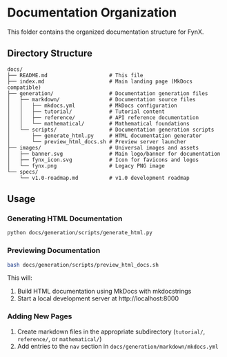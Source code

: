 # Documentation Organization

This folder contains the organized documentation structure for FynX.

## Directory Structure

```
docs/
├── README.md                    # This file
├── index.md                     # Main landing page (MkDocs compatible)
├── generation/                  # Documentation generation files
│   ├── markdown/                # Documentation source files
│   │   ├── mkdocs.yml           # MkDocs configuration
│   │   ├── tutorial/            # Tutorial content
│   │   ├── reference/           # API reference documentation
│   │   └── mathematical/        # Mathematical foundations
│   └── scripts/                 # Documentation generation scripts
│       ├── generate_html.py     # HTML documentation generator
│       └── preview_html_docs.sh # Preview server launcher
├── images/                      # Universal images and assets
│   ├── banner.svg               # Main logo/banner for documentation
│   ├── fynx_icon.svg            # Icon for favicons and logos
│   └── fynx.png                 # Legacy PNG image
└── specs/
    └── v1.0-roadmap.md          # v1.0 development roadmap
```

## Usage

### Generating HTML Documentation

```bash
python docs/generation/scripts/generate_html.py
```

### Previewing Documentation

```bash
bash docs/generation/scripts/preview_html_docs.sh
```

This will:
1. Build HTML documentation using MkDocs with mkdocstrings
2. Start a local development server at http://localhost:8000

### Adding New Pages

1. Create markdown files in the appropriate subdirectory (`tutorial/`, `reference/`, or `mathematical/`)
2. Add entries to the `nav` section in `docs/generation/markdown/mkdocs.yml`
